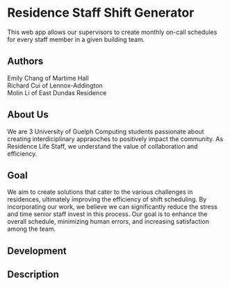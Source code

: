 # Residence Staff Shift Generator
This web app allows our supervisors to create monthly on-call schedules for every staff member in a given building team.  

## Authors
Emily Chang of Martime Hall  
Richard Cui of Lennox-Addington  
Molin Li of East Dundas Residence  

## About Us
We are 3 University of Guelph Computing students passionate about creating interdiciplinary appraoches to positively impact the community.
As Residence Life Staff, we understand the value of collaboration and efficiency. 

## Goal
We aim to create solutions that cater to the various challenges in residences, ultimately improving the efficiency of shift scheduling. By incorporating our work, we believe we can significantly reduce the stress and time senior staff invest in this process. Our goal is to enhance the overall schedule, minimizing human errors, and increasing satisfaction among the team.

## Development 

## Description

